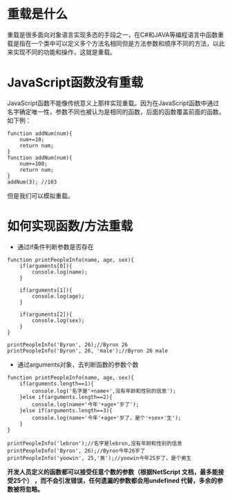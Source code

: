 # 重载是什么
重载是很多面向对象语言实现多态的手段之一，在C#和JAVA等编程语言中函数重载是指在一个类中可以定义多个方法名相同但是方法参数和顺序不同的方法，以此来实现不同的功能和操作，这就是重载。
# JavaScript函数没有重载
JavaScript函数不能像传统意义上那样实现重载。因为在JavaScript函数中通过名字确定唯一性，参数不同也被认为是相同的函数，后面的函数覆盖前面的函数。如下例：

```
function addNum(num){
	num+=10;
	return num;
}
function addNum(num){
	num+=100;
	return num;
}
addNum(3); //103 
```

但是我们可以模拟重载。
# 如何实现函数/方法重载

- 通过if条件判断参数是否存在

```
function printPeopleInfo(name, age, sex){
    if(arguments[0]){
        console.log(name);
    }

    if(arguments[1]){
        console.log(age);
    }

    if(arguments[2]){
        console.log(sex);
    }
}

printPeopleInfo('Byron', 26);//Byron 26
printPeopleInfo('Byron', 26, 'male');//Byron 26 male
```

- 通过arguments对象，去判断函数的参数个数
```
function printPeopleInfo(name, age, sex){
    if(arguments.length==1){
        console.log('名字是'+name+',没有年龄和性别的信息');
    }else if(arguments.length==2){
        console.log(name+'今年'+age+'岁了');
    }else if(arguments.length==3){
        console.log(name+'今年'+age+'岁了，是个'+sex+'生');
    }
}

printPeopleInfo('lebron');//名字是lebron,没有年龄和性别的信息
printPeopleInfo('Byron', 26);//Byron今年26岁了
printPeopleInfo('yoowin', 25,'男');//yoowin今年25岁了，是个男生
```

   
**开发人员定义的函数都可以接受任意个数的参数（根据NetScript 文档，最多能接受25个） ，而不会引发错误，任何遗漏的参数都会用undefined 代替，多余的参数被将忽略。**